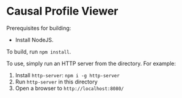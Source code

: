 # Causal Profile Viewer

Prerequisites for building:

* Install NodeJS.

To build, run `npm install`.

To use, simply run an HTTP server from the directory. For example:

1. Install `http-server`: `npm i -g http-server`
2. Run `http-server` in this directory
3. Open a browser to `http://localhost:8080/`

